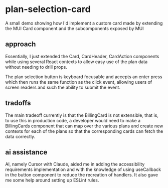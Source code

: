 # plan-selection-card

A small demo showing how I'd implement a custom card made by extending the MUI Card component and the subcomponents exposed by MUI

## approach

Essentially, I just extended the Card, CardHeader, CardAction components while using several React contexts to allow easy use of the plan data without needing to drill props.

The plan selection button is keyboard focusable and accepts an enter press which then runs the same function as the click event, allowing users of screen readers and such the ability to submit the event.

## tradoffs

The main tradeoff currently is that the BillingCard is not extensible, that is, to use this in production code, a developer would need to make a BillingCards component that can map over the various plans and create new contexts for each of the plans so that the corresponding cards can fetch the data correctly.

## ai assistance
AI, namely Cursor with Claude, aided me in adding the accessibility requirements implementation and with the knowledge of using useCallback in the button component to reduce the recreation of handlers. It also gave me  some help around setting up ESLint rules.
